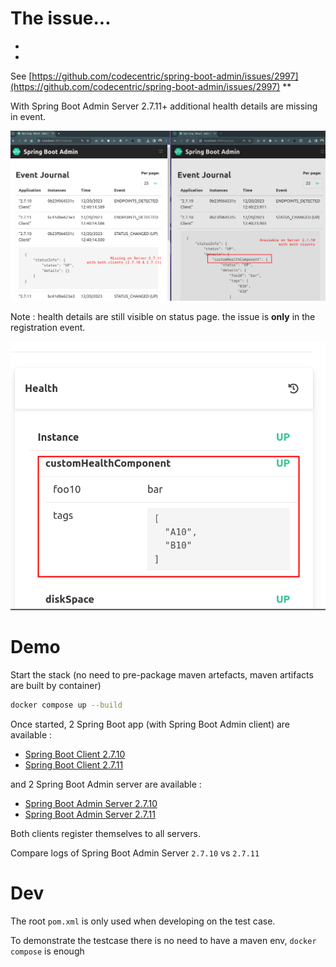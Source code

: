 # The issue...

*

*
See [https://github.com/codecentric/spring-boot-admin/issues/2997](https://github.com/codecentric/spring-boot-admin/issues/2997)
**

With Spring Boot Admin Server 2.7.11+ additional health details are missing in event.

![](.README_images/sba-registration-issue.png)

Note : health details are still visible on status page. the issue is **only** in the registration event.

![](.README_images/8a6641f3.png)

# Demo

Start the stack (no need to pre-package maven artefacts, maven artifacts are built by container)

``` bash
docker compose up --build
```

Once started, 2 Spring Boot app (with Spring Boot Admin client) are available :

* [Spring Boot Client 2.7.10](http://localhost:9810)
* [Spring Boot Client 2.7.11](http://localhost:9811)

and 2 Spring Boot Admin server are available :

* [Spring Boot Admin Server 2.7.10](http://localhost:9910)
* [Spring Boot Admin Server 2.7.11](http://localhost:9911)

Both clients register themselves to all servers.

Compare logs of Spring Boot Admin Server `2.7.10` vs `2.7.11`

# Dev

The root `pom.xml` is only used when developing on the test case.

To demonstrate the testcase there is no need to have a maven env, `docker compose` is enough
